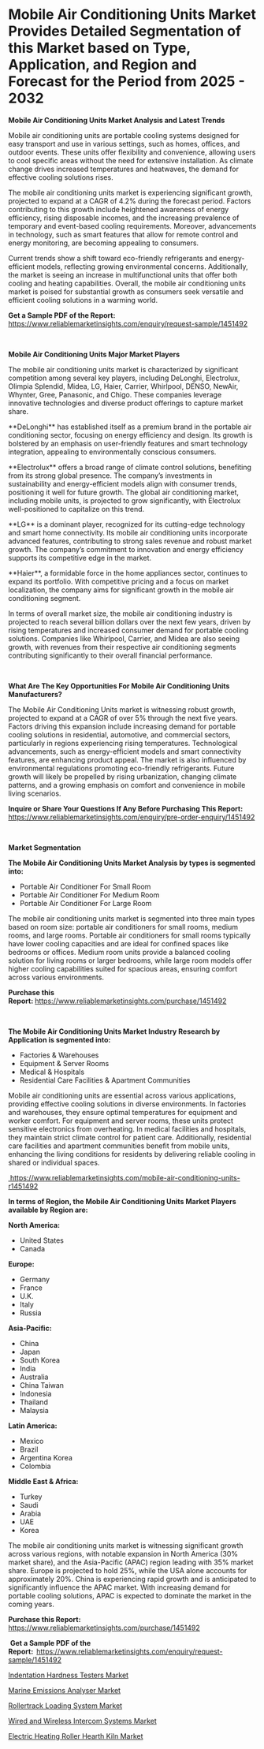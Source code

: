 <p><h1>Mobile Air Conditioning Units Market Provides Detailed Segmentation of this Market based on Type, Application, and Region and Forecast for the Period from 2025 - 2032</h1></p><p><strong>Mobile Air Conditioning Units Market Analysis and Latest Trends</strong></p>
<p><p>Mobile air conditioning units are portable cooling systems designed for easy transport and use in various settings, such as homes, offices, and outdoor events. These units offer flexibility and convenience, allowing users to cool specific areas without the need for extensive installation. As climate change drives increased temperatures and heatwaves, the demand for effective cooling solutions rises.</p><p>The mobile air conditioning units market is experiencing significant growth, projected to expand at a CAGR of 4.2% during the forecast period. Factors contributing to this growth include heightened awareness of energy efficiency, rising disposable incomes, and the increasing prevalence of temporary and event-based cooling requirements. Moreover, advancements in technology, such as smart features that allow for remote control and energy monitoring, are becoming appealing to consumers.</p><p>Current trends show a shift toward eco-friendly refrigerants and energy-efficient models, reflecting growing environmental concerns. Additionally, the market is seeing an increase in multifunctional units that offer both cooling and heating capabilities. Overall, the mobile air conditioning units market is poised for substantial growth as consumers seek versatile and efficient cooling solutions in a warming world.</p></p>
<p><strong>Get a Sample PDF of the Report:&nbsp;</strong> <a href="https://www.reliablemarketinsights.com/enquiry/request-sample/1451492?utm_campaign=3209&utm_medium=2&utm_source=Github&utm_content=ia&utm_term=04042025&utm_id=mobile-air-conditioning-units">https://www.reliablemarketinsights.com/enquiry/request-sample/1451492</a></p>
<p>&nbsp;</p>
<p><strong>Mobile Air Conditioning Units Major Market Players</strong></p>
<p><p>The mobile air conditioning units market is characterized by significant competition among several key players, including DeLonghi, Electrolux, Olimpia Splendid, Midea, LG, Haier, Carrier, Whirlpool, DENSO, NewAir, Whynter, Gree, Panasonic, and Chigo. These companies leverage innovative technologies and diverse product offerings to capture market share.</p><p>**DeLonghi** has established itself as a premium brand in the portable air conditioning sector, focusing on energy efficiency and design. Its growth is bolstered by an emphasis on user-friendly features and smart technology integration, appealing to environmentally conscious consumers.</p><p>**Electrolux** offers a broad range of climate control solutions, benefiting from its strong global presence. The company’s investments in sustainability and energy-efficient models align with consumer trends, positioning it well for future growth. The global air conditioning market, including mobile units, is projected to grow significantly, with Electrolux well-positioned to capitalize on this trend.</p><p>**LG** is a dominant player, recognized for its cutting-edge technology and smart home connectivity. Its mobile air conditioning units incorporate advanced features, contributing to strong sales revenue and robust market growth. The company’s commitment to innovation and energy efficiency supports its competitive edge in the market.</p><p>**Haier**, a formidable force in the home appliances sector, continues to expand its portfolio. With competitive pricing and a focus on market localization, the company aims for significant growth in the mobile air conditioning segment.</p><p>In terms of overall market size, the mobile air conditioning industry is projected to reach several billion dollars over the next few years, driven by rising temperatures and increased consumer demand for portable cooling solutions. Companies like Whirlpool, Carrier, and Midea are also seeing growth, with revenues from their respective air conditioning segments contributing significantly to their overall financial performance.</p></p>
<p>&nbsp;</p>
<p><strong>What Are The Key Opportunities For Mobile Air Conditioning Units Manufacturers?</strong></p>
<p><p>The Mobile Air Conditioning Units market is witnessing robust growth, projected to expand at a CAGR of over 5% through the next five years. Factors driving this expansion include increasing demand for portable cooling solutions in residential, automotive, and commercial sectors, particularly in regions experiencing rising temperatures. Technological advancements, such as energy-efficient models and smart connectivity features, are enhancing product appeal. The market is also influenced by environmental regulations promoting eco-friendly refrigerants. Future growth will likely be propelled by rising urbanization, changing climate patterns, and a growing emphasis on comfort and convenience in mobile living scenarios.</p></p>
<p><strong>Inquire or Share Your Questions If Any Before Purchasing This Report:</strong> <a href="https://www.reliablemarketinsights.com/enquiry/pre-order-enquiry/1451492?utm_campaign=3209&utm_medium=2&utm_source=Github&utm_content=ia&utm_term=04042025&utm_id=mobile-air-conditioning-units">https://www.reliablemarketinsights.com/enquiry/pre-order-enquiry/1451492</a></p>
<p>&nbsp;</p>
<p><strong>Market Segmentation</strong></p>
<p><strong>The Mobile Air Conditioning Units Market Analysis by types is segmented into:</strong></p>
<p><ul><li>Portable Air Conditioner For Small Room</li><li>Portable Air Conditioner For Medium Room</li><li>Portable Air Conditioner For Large Room</li></ul></p>
<p><p>The mobile air conditioning units market is segmented into three main types based on room size: portable air conditioners for small rooms, medium rooms, and large rooms. Portable air conditioners for small rooms typically have lower cooling capacities and are ideal for confined spaces like bedrooms or offices. Medium room units provide a balanced cooling solution for living rooms or larger bedrooms, while large room models offer higher cooling capabilities suited for spacious areas, ensuring comfort across various environments.</p></p>
<p><strong>Purchase this Report:&nbsp;</strong><a href="https://www.reliablemarketinsights.com/purchase/1451492?utm_campaign=3209&utm_medium=2&utm_source=Github&utm_content=ia&utm_term=04042025&utm_id=mobile-air-conditioning-units">https://www.reliablemarketinsights.com/purchase/1451492</a></p>
<p>&nbsp;</p>
<p><strong>The Mobile Air Conditioning Units Market Industry Research by Application is segmented into:</strong></p>
<p><ul><li>Factories & Warehouses</li><li>Equipment & Server Rooms</li><li>Medical & Hospitals</li><li>Residential Care Facilities & Apartment Communities</li></ul></p>
<p><p>Mobile air conditioning units are essential across various applications, providing effective cooling solutions in diverse environments. In factories and warehouses, they ensure optimal temperatures for equipment and worker comfort. For equipment and server rooms, these units protect sensitive electronics from overheating. In medical facilities and hospitals, they maintain strict climate control for patient care. Additionally, residential care facilities and apartment communities benefit from mobile units, enhancing the living conditions for residents by delivering reliable cooling in shared or individual spaces.</p></p>
<p><a href="https://www.reliablemarketinsights.com/mobile-air-conditioning-units-r1451492?utm_campaign=3209&utm_medium=2&utm_source=Github&utm_content=ia&utm_term=04042025&utm_id=mobile-air-conditioning-units">&nbsp;https://www.reliablemarketinsights.com/mobile-air-conditioning-units-r1451492</a></p>
<p><strong>In terms of Region, the Mobile Air Conditioning Units Market Players available by Region are:</strong></p>
<p>
    <p> <strong> North America: </strong>
        <ul>
            <li>United States</li>
            <li>Canada</li>
        </ul>
        </p> 
    <p> <strong> Europe: </strong>
        <ul>
            <li>Germany</li>
            <li>France</li>
            <li>U.K.</li>
            <li>Italy</li>
            <li>Russia</li>
        </ul>
        </p> 
    <p> <strong> Asia-Pacific: </strong>
        <ul>
            <li>China</li>
            <li>Japan</li>
            <li>South Korea</li>
            <li>India</li>
            <li>Australia</li>
            <li>China Taiwan</li>
            <li>Indonesia</li>
            <li>Thailand</li>
            <li>Malaysia</li>
        </ul>
        </p> 
    <p> <strong> Latin America: </strong>
        <ul>
            <li>Mexico</li>
            <li>Brazil</li>
            <li>Argentina Korea</li>
            <li>Colombia</li>
        </ul>
        </p> 
    <p> <strong> Middle East & Africa: </strong>
        <ul>
            <li>Turkey</li>
            <li>Saudi</li>
            <li>Arabia</li>
            <li>UAE</li>
            <li>Korea</li>
        </ul>
    </p>
    </p>
<p><p>The mobile air conditioning units market is witnessing significant growth across various regions, with notable expansion in North America (30% market share), and the Asia-Pacific (APAC) region leading with 35% market share. Europe is projected to hold 25%, while the USA alone accounts for approximately 20%. China is experiencing rapid growth and is anticipated to significantly influence the APAC market. With increasing demand for portable cooling solutions, APAC is expected to dominate the market in the coming years.</p></p>
<p><strong>Purchase this Report: </strong><a href="https://www.reliablemarketinsights.com/purchase/1451492?utm_campaign=3209&utm_medium=2&utm_source=Github&utm_content=ia&utm_term=04042025&utm_id=mobile-air-conditioning-units">https://www.reliablemarketinsights.com/purchase/1451492</a></p>
<p>&nbsp;<strong>Get a Sample PDF of the Report:&nbsp;&nbsp;</strong><a href="https://www.reliablemarketinsights.com/enquiry/request-sample/1451492?utm_campaign=3209&utm_medium=2&utm_source=Github&utm_content=ia&utm_term=04042025&utm_id=mobile-air-conditioning-units">https://www.reliablemarketinsights.com/enquiry/request-sample/1451492</a></p>
<p><strong></strong></p>
<p><p><a href="https://www.linkedin.com/pulse/key-trends-driving-growth-indentation-hardness-testers-market-fxijf?utm_campaign=3209&utm_medium=2&utm_source=Github&utm_content=ia&utm_term=04042025&utm_id=mobile-air-conditioning-units">Indentation Hardness Testers Market</a></p><p><a href="https://www.linkedin.com/pulse/marine-emissions-analyser-market-forecasting-share-size-revenue-jpntf?utm_campaign=3209&utm_medium=2&utm_source=Github&utm_content=ia&utm_term=04042025&utm_id=mobile-air-conditioning-units">Marine Emissions Analyser Market</a></p><p><a href="https://www.linkedin.com/pulse/deep-dive-rollertrack-loading-system-market-growth-79-cagr-h3bzc?utm_campaign=3209&utm_medium=2&utm_source=Github&utm_content=ia&utm_term=04042025&utm_id=mobile-air-conditioning-units">Rollertrack Loading System Market</a></p><p><a href="https://www.linkedin.com/pulse/valuation-production-cost-growth-factors-wired-wireless-intercom-qockf?utm_campaign=3209&utm_medium=2&utm_source=Github&utm_content=ia&utm_term=04042025&utm_id=mobile-air-conditioning-units">Wired and Wireless Intercom Systems Market</a></p><p><a href="https://www.linkedin.com/pulse/electric-heating-roller-hearth-kiln-market-report-analyzing-6xplf?utm_campaign=3209&utm_medium=2&utm_source=Github&utm_content=ia&utm_term=04042025&utm_id=mobile-air-conditioning-units">Electric Heating Roller Hearth Kiln Market</a></p></p>